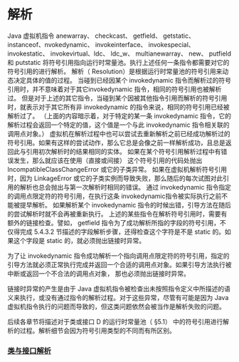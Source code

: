 # 解析

Java 虚拟机指令 anewarray、 checkcast、 getfield、 getstatic、 instanceof、nvokedynamic、 invokeinterface、 invokespecial、 invokestatic、 invokevirtual、ldc、 ldc_w、 multianewarray、 new、 putfield 和 putstatic 将符号引用指向运行时常量池。执行上述任何一条指令都需要对它的符号引用的进行解析。
解析（ Resolution）是根据运行时常量池的符号引用来动态决定具体的值的过程。
当碰到已经因某个 invokedynamic 指令而解析过的符号引用时，并不意味着对于其它invokedynamic 指令，相同的符号引用也被解析过。
但是对于上述的其它指令，当碰到某个因被其他指令引用而解析的符号引用时，就表示对于其它所有非 invokedynamic 的指令来说，相同的符号引用已经被解析过了。
（上面的内容暗示着，对于特定的某一条 invokedynamic 指令，它的解析过程会返回一个特定的值，这个值是一个与此 invokedynamic 指令相关联的调用点对象。）
虚拟机在解析过程中也可以尝试去重新解析之前已经成功解析过的符号引用。如果有这样的尝试动作，那么它总是会像之前一样解析成功，且总是返回此与引用初次解析时的结果相同的实体。
如果在某个符号引用解析过程中有错误发生，那么就应该在使用（直接或间接） 这个符号引用的代码处抛出 IncompatibleClassChangeError 或它的子类异常。
如果在虚拟机解析符号引用时，因为 LinkageError 或它的子类实例而导致失败，那么随后的每次试图对此引用的解析也总会抛出与第一次解析时相同的错误。
通过 invokedynamic 指令指定的调用点限定符的符号引用，在执行这条 invokedynamic指令被实际执行之前不能被提早解析。
如果解析某个 invokedynamic 指令的时候出错，引导方法在随后的尝试解析时就不会再被重新执行。
上述的某些指令在解析符号引用时，需要有额外的链接检查。譬如， getfield 指令为了成功解析所指的字段的符号引用，不仅得完成 5.4.3.2 节描述的字段解析步骤，还得检查这个字符是不是 static 的。如果这个字段是 static 的，就必须抛出链接时异常。 

为了让 invokedynamic 指令成功解析一个指向调用点限定符的符号引用，指定的引导方法就必须正常执行完成并返回一个合适的调用点对象。如果引导方法执行被中断或返回一个不合法的调用点对象， 那也必须抛出链接时异常。

链接时异常的产生是由于 Java 虚拟机指令被检查出未按照指令定义中所描述的语义来执行，或没有通过指令的解析过程。对于这些异常，尽管有可能是因为 Java 虚拟机指令执行的问题而导致的，但这类问题依然会被当作是解析失败的问题。

后续各章节将描述对于类或接口 D 的运行时常量池（ §5.1） 中的符号引用进行解析的过程。解析细节会因为符号引用类型的不同而有所区别。 

### [类与接口解析](ClassAndInterfaceAnalysis.md)